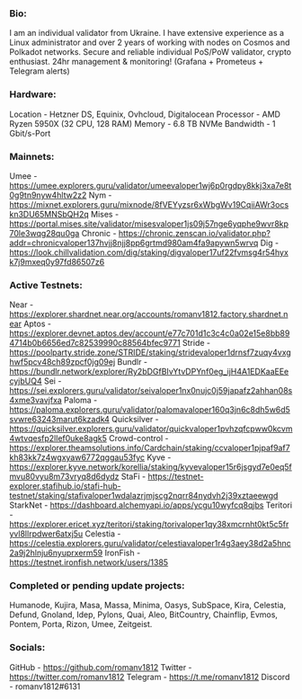 <!--
**romanv1812/romanv1812** is a ✨ _special_ ✨ repository because its `README.md` (this file) appears on your GitHub profile.

Here are some ideas to get you started:

- 🔭 I’m currently working on ...
- 🌱 I’m currently learning ...
- 👯 I’m looking to collaborate on ...
- 🤔 I’m looking for help with ...
- 💬 Ask me about ...
- 📫 How to reach me: ...
- 😄 Pronouns: ...
- ⚡ Fun fact: ...
-->
### **Bio**:
I am an individual validator from Ukraine. I have extensive experience as a Linux administrator and over 2 years of working with nodes on Cosmos and Polkadot networks. 
Secure and reliable individual PoS/PoW validator, crypto enthusiast. 24hr management & monitoring! (Grafana + Prometeus + Telegram alerts)

### Hardware:
Location - Hetzner DS, Equinix, Ovhcloud, Digitalocean 
Processor - AMD Ryzen 5950X (32 CPU, 128 RAM) 
Memory - 6.8 TB NVMe 
Bandwidth - 1 Gbit/s-Port

### Mainnets:
Umee - https://umee.explorers.guru/validator/umeevaloper1wj6p0rgdpy8kkj3xa7e8t0g9tn9nyw4hltw2z2 
Nym - https://mixnet.explorers.guru/mixnode/8fVEYyzsr6xWbgWv19CqiiAWr3ocskn3DU65MNSbQH2q
Mises - https://portal.mises.site/validator/misesvaloper1js09j57nge6yqphe9wvr8kp70le3wqg28qu0ga
Chronic - https://chronic.zenscan.io/validator.php?addr=chronicvaloper137hvjj8njj8pp6grtmd980am4fa9apywn5wrvq
Dig - https://look.chillvalidation.com/dig/staking/digvaloper17uf22fvmsg4r54hyxk7j9mxeq0y97fd86507z6

### Active Testnets:
Near - https://explorer.shardnet.near.org/accounts/romanv1812.factory.shardnet.near
Aptos - https://explorer.devnet.aptos.dev/account/e77c701d1c3c4c0a02e15e8bb894714b0b6656ed7c82539990c88564bfec9771
Stride - https://poolparty.stride.zone/STRIDE/staking/stridevaloper1drnsf7zuqy4vxghwf5pcv48ch89zpcf0jg09ej
Bundlr - https://bundlr.network/explorer/Ry2bDGfBIvYtvDPYnf0eg_ijH4A1EDKaaEEecyjbUQ4
Sei - https://sei.explorers.guru/validator/seivaloper1nx0nujc0j59japafz2ahhan08s4xme3vavjfxa
Paloma - https://paloma.explorers.guru/validator/palomavaloper160q3jn6c8dh5w6d5svwre63243marut6kzadk4
Quicksilver - https://quicksilver.explorers.guru/validator/quickvaloper1pvhzqfcpww0kcvm4wtvqesfp2llef0uke8agk5
Crowd-control - https://explorer.theamsolutions.info/Cardchain/staking/ccvaloper1pjpaf9af7kh83kk7z4wgxyaw6772qggau53fyc
Kyve - https://explorer.kyve.network/korellia/staking/kyvevaloper15r6jsgyd7e0eq5fmvu80vyu8m73vryq8d6dydz
StaFi - https://testnet-explorer.stafihub.io/stafi-hub-testnet/staking/stafivaloper1wdalazrjmjscg2nqrr84nydvh2j39xztaeewgd
StarkNet - https://dashboard.alchemyapi.io/apps/ycgu10wyfcq8qjbs
Teritori - https://explorer.ericet.xyz/teritori/staking/torivaloper1qy38xmcrnht0kt5c5fryvl8llrpdwer6atxj5u
Celestia - https://celestia.explorers.guru/validator/celestiavaloper1r4g3aey38d2a5hnc2a9j2hlnju6nyuprxerm59
IronFish - https://testnet.ironfish.network/users/1385

### Completed or pending update projects:
Humanode, Kujira, Masa, Massa, Minima, Oasys, SubSpace, Kira, Celestia, Defund, Gnoland, Idep, Pylons, Quai, Aleo, BitCountry, Chainflip, Evmos, Pontem, Porta, Rizon, Umee, Zeitgeist.

### Socials:
GitHub - https://github.com/romanv1812 
Twitter - https://twitter.com/romanv1812 
Telegram - https://t.me/romanv1812 
Discord - romanv1812#6131
